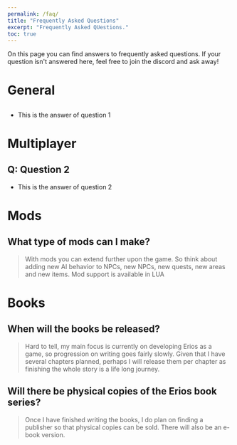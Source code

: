 ```yaml
---
permalink: /faq/
title: "Frequently Asked Questions"
excerpt: "Frequently Asked QUestions."
toc: true
---
```


On this page you can find answers to frequently asked questions. If your question isn't answered here, feel free to join the discord and ask away!

# General

## 
- This is the answer of question 1



# Multiplayer

## Q: Question 2
- This is the answer of question 2

# Mods

## What type of mods can I make?
> With mods you can extend further upon the game. So think about adding new AI behavior to NPCs, new NPCs, new quests, new areas and new items. Mod support is available in LUA

# Books

## When will the books be released?
> Hard to tell, my main focus is currently on developing Erios as a game, so progression on writing goes fairly slowly. Given that I have several chapters planned, perhaps I will release them per chapter as finishing the whole story is a life long journey.

## Will there be physical copies of the Erios book series?
> Once I have finished writing the books, I do plan on finding a publisher so that physical copies can be sold. There will also be an e-book version.